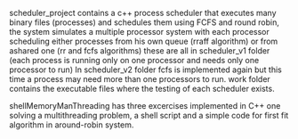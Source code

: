 scheduler_project contains a c++ process scheduler that executes many binary files (processes) and schedules them using FCFS and round robin, the system simulates a multiple processor system with each processor scheduling either processes from his own queue (rraff algorithm) or from ashared one (rr and fcfs algorithms) 
these are all in scheduler_v1 folder (each process is running only on one processor and needs only one processor to run)
In scheduler_v2 folder fcfs is implemented again but this time a process may need more than one processors to run.
work folder contains the executable files where the testing of each scheduler exists.

shellMemoryManThreading has three excercises implemented in C++ one solving a multithreading problem, a shell script and a simple code for first fit algorithm in around-robin system.
